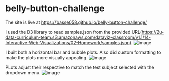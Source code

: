 # belly-button-challenge

The site is live at https://basse058.github.io/belly-button-challenge/

I used the D3 library to read samples.json from the provided URL(https://2u-data-curriculum-team.s3.amazonaws.com/dataviz-classroom/v1.1/14-Interactive-Web-Visualizations/02-Homework/samples.json).
![image](https://user-images.githubusercontent.com/111237645/211986502-5db2162d-7157-4644-b2d1-b7e3477ac1af.png)

I built both a horizontal bar and bubble plots. Also did custom formatting to make the plots more visually appealing.
![image](https://user-images.githubusercontent.com/111237645/211986926-57018cfc-200c-43cd-a314-e16d8dc284ac.png)

PLots adjust their respective to match the test subject selected with the dropdown menu.
![image](https://user-images.githubusercontent.com/111237645/211987634-b91a2225-eeb5-476f-88cb-1959e951ce7a.png)
